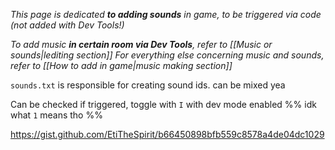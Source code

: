 *This page is dedicated **to adding sounds** in game, to be triggered via code (not added with Dev Tools!)*

*To add music **in certain room via Dev Tools**, refer to [[Music or sounds|lediting section]]*
*For everything else concerning music and sounds, refer to [[How to add in game|music making section]]*

`sounds.txt` is responsible for creating sound ids. can be mixed yea

Can be checked if triggered, toggle with `I` with dev mode enabled
%% idk what `1` means tho %%

https://gist.github.com/EtiTheSpirit/b66450898bfb559c8578a4de04dc1029